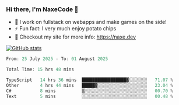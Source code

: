 ### Hi there, I'm NaxeCode 👋
- 🔭 I work on fullstack on webapps and make games on the side!
- ⚡ Fun fact: I very much enjoy potato chips
- 🔋 Checkout my site for more info: https://naxe.dev

[![GitHub stats](https://github-readme-stats.vercel.app/api?username=naxecode&theme=onedark)](https://naxe.dev)

<!--START_SECTION:waka-->

```csharp
From: 25 July 2025 - To: 01 August 2025

Total Time: 15 hrs 48 mins

TypeScript   14 hrs 36 mins  █████████████████▓░░░░░░░   71.07 %
Other        4 hrs 44 mins   █████▓░░░░░░░░░░░░░░░░░░░   23.04 %
C#           8 mins          ▒░░░░░░░░░░░░░░░░░░░░░░░░   00.70 %
Text         5 mins          ░░░░░░░░░░░░░░░░░░░░░░░░░   00.48 %
```

<!--END_SECTION:waka-->



<!--
**NaxeCode/NaxeCode** is a ✨ _special_ ✨ repository because its `README.md` (this file) appears on your GitHub profile.

Here are some ideas to get you started:

- 🔭 I’m currently working on Web apps for indie games!
- 🌱 I’m currently mastering C#
- 👯 I’m looking to collaborate on ...
- 🤔 I’m looking for help with ...
- 💬 Ask me about ...
- 📫 How to reach me: ...
- 😄 Pronouns: ...
- ⚡ Fun fact: I love chips
-->
